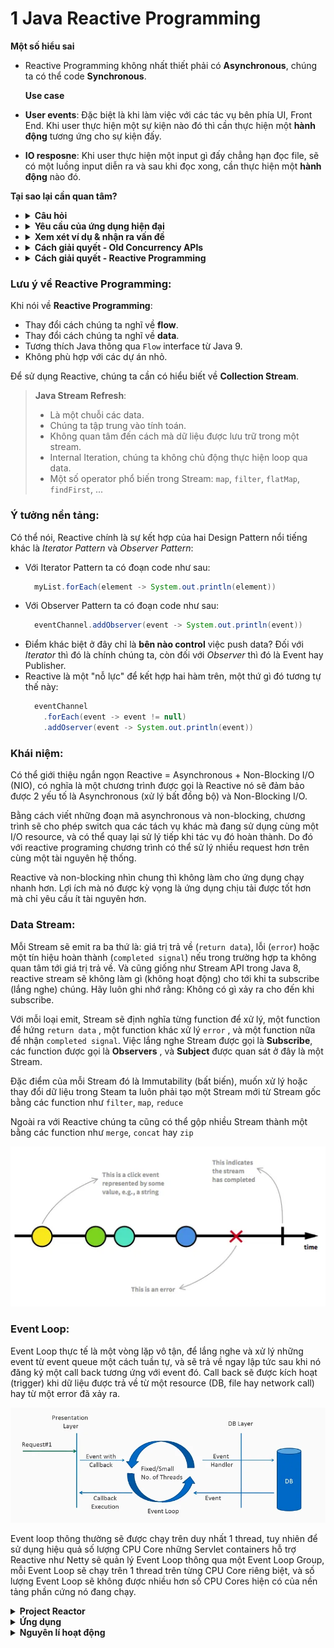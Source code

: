 # 1 Java Reactive Programming



  <summary>
      <b>Một số hiểu sai</b>
  </summary>

  - Reactive Programming không nhất thiết phải có **Asynchronous**, chúng ta có thể code **Synchronous**.


    <summary>
        <b>Use case</b>
    </summary>

  - **User events**: Đặc biệt là khi làm việc với các tác vụ bên phía UI, Front End. Khi user thực hiện một sự kiện
    nào đó thì cần thực hiện một **hành động** tương ứng cho sự kiện đấy.

  - **IO resposne**: Khi user thực hiện một input gì đấy chẳng hạn đọc file, sẽ có một luồng input diễn ra và sau khi
  đọc xong, cần thực hiện một **hành động** nào đó.
  </details>


  <summary>
  <b>Tại sao lại cần quan tâm?</b>
  </summary>

  - <details>
    <summary><b>Câu hỏi</b></summary>

    Tại sao chúng ta lại phải quan tâm các vấn đề ở phần **Use case** khi mà đó là các việc xảy ra ở UI trong khi Java
    là ngôn ngữ được thực hiện đa số ở server-side?
    Quá trình hoạt động chủ yếu của server side là:

    - Nhận request đến.
    - Server thực hiện một số tác vụ.
    - Response dữ liệu.

    Trông có vẻ là **synchronous**? Chúng ta không bỏ ngang và làm một tác vụ gì khác, thế tại sao ta - developer
    back-end phải quan tâm đến reactive programming? Về cơ bản request phải **chờ request thực hiện xong** thì mới trả về client, đó là đặc trưng cơ bản của **HTTP**.
    </details>

  - <details>
    <summary><b>Yêu cầu của ứng dụng hiện đại</b></summary>
      Các ứng dụng hiện đại yêu cầu đến các vấn đề sau:

    - **High data scale** - dữ liệu truyền tải lớn.
    - **High usage scale** - số lượng người dùng lớn.
    - **Cloud based costs** - với sự bùng nổ của các giải pháp đám mây, hiện nay chúng ta thường thuê một dịch vụ
    lưu trữ bên thứ ba nên sẽ quan tâm đến vấn đề truyền tải hơn để tiết kiệm chi phí.
    </details>

  - <details>
     <summary>
      <b>Xem xét ví dụ & nhận ra vấn đề</b>
     </summary>

    **Ví dụ 1:** Vấn đề gì với đoạn code dưới đây?

    ```java
    @GetMapping("/users/{userId}")
     public User getUserDetails(@PathVariable String userId) {
         User user = userService.getUser(userId);
         UserPreferences prefs = userPreferencesService.getPreferences (userId);
         user.setPreferences (prefs);
         return user;
     }
    ```

    Đoạn code trên thực hiện hai thao tác:

    - a. Lấy user từ **User Service**.
    - b. Lấy user preferences từ **User Preferences Service**.

    Ta thấy hai thao tác này đang block lẫn nhau, thao tác `a.` cần phải diễn ra trước sau đó đến thao tác `b.` trong
    khi trên thực tế, hai thao tác này không hề phụ thuộc lẫn nhau => **Unnecessarily sequential**

    **Ví dụ 2:** Sơ đồ dưới đây thể hiện hoạt động của web server một cách khái quát nhất:
    ![example](images/Screenshot%202024-08-07%20192144.png)

    Về cơ bản thì:

    - Khi web server nhận được request, nó thêm một thread mới để handle request đó.
    - Sau đó một thread mới đến trong khi thread trước đó vẫn đang xử lí, web server sẽ spawn thêm một thread mới.
    - Nghĩa là, **một thread xử lí càng lâu** sẽ khiến cho **server có nhiều thread cùng tồn tại**.

    Ta thấy được đến một lúc nào đó, số lượng thread sẽ đạt giới hạn và server sẽ không thể spawn thêm thread mới => **Idling threads**
    </details>

  - <details>
    <summary>
    <b>Cách giải quyết - Old Concurrency APIs</b>
    </summary>

    Ta sử dụng các **Concurrency APIs** để giải quyết. Cụ thể là ta sẽ dùng hai class **Future** và **CompletableFuture** đã có từ Java 8:

    ```java
     CompletableFuture<User> userAsync = CompletetableFuture
         .supplyAsync(() => userService.getUser(userId));
    ```

    Vấn đề là khi chúng ta sử dụng nó trong SpringBoot sẽ khiến code của chúng ta trông rất lộn xộn như sau:

    ```java
    @GetMapping("/users/{userId}")
    public User getUserDetails(@PathVariable String userId) {
        CompletetableFuture<User> userAsync = CompletetableFuture.supplyAsync(() => userService.getUser(userId))
        CompletetableFuture<UserPreferences> userPreferencesAsync = CompletetableFuture.supplyAsync(() => userPreferencesService.getPreferences(userId))
        CompletetableFuture<Void> bothFutures = CompletetableFuture.allOf(userAsync, userPreferencesAsync)
        bothFutures.join()
        User user = userAsync.join();
        UserPreferences prefs = userPreferencesAsync.join();
        user.setPreferences(prefs);
        return user;
    }
    ```

    Ngoài ra, chúng ta cần phải thực hiện **tất cả các bước trên** chỉ để **hai tác vụ** được chạy **đồng thời**.

    Việc gọi hàm `userAsync.join()` vẫn sẽ khiến thread bị block, thread này vẫn cần phải **chờ cả hai tác vụ hoàn
    thành** thì sau đó mới return, bởi vì endpoint này return về **Object User**, thế nên thread phải đợi cả hai tác
    vụ trên hoàn thành để lấy được đầy đủ thông tin của User.

    Cách tiếp cận này **cải thiện** được việc hai tác vụ bây giờ sẽ **chạy song song** chứ không còn **chạy tuần tự**.
    Thế nhưng **thread vẫn bị block**.

    **Vấn đề tồn đọng**:

    1. Dev phải làm quá nhiều thứ.
    2. Error handling rất khó và lộn xộn.
    3. Về cơ bản vẫn là "tuần tự".

    **=> Cần giải pháp tốt hơn.**
    </details>

  - <details>
    <summary>
    <b>Cách giải quyết - Reactive Programming</b>
    </summary>

    Với việc sử dụng **Reactive Programming** chúng ta sẽ code như sau:

    ```java
     @GetMapping("/users/{userId}")
     public Mono<User> getUserDetails(@PathVariable String userId) {
         return userService.getUser(userId)
             .zipWith(userPreferencesService.getPreferences(userId))
                 .map(tuple -> {
                     User user = tuple.getT1();
                     user.setUserPreferences(tuple.getT2());
                     return user;
                 });
     }
    ```

    Sự khác biệt ở đây là gì?
    
    1. Code dễ đọc hơn trước đó.
    2. Dễ dàng thấy return type của method bây giờ không còn là `User` nữa mà được bọc trong một class `Mono<User>`. Việc bọc đối tượng User này trong một lớp `Mono` sẽ cho phép controller return mà **không bị block thread**.

    Reactive programming trong Spring WebFlux sử dụng non-blocking I/O và một mô hình lập trình bất đồng bộ để xử lý các yêu cầu. Điều này có nghĩa là khi một yêu cầu đến và yêu cầu dữ liệu (ví dụ: từ cơ sở dữ liệu), hệ thống sẽ không block thread để chờ dữ liệu đó. Thay vào đó, thread sẽ được giải phóng để làm việc khác, và khi dữ liệu sẵn sàng, một thread khác sẽ xử lý phần tiếp theo của pipeline.
    </details>

 ### Lưu ý về Reactive Programming:
 Khi nói về **Reactive Programming**:

 - Thay đổi cách chúng ta nghĩ về **flow**.
 - Thay đổi cách chúng ta nghĩ về **data**.
 - Tương thích Java thông qua `Flow` interface từ Java 9.
 - Không phù hợp với các dự án nhỏ.

 Để sử dụng Reactive, chúng ta cần có hiểu biết về **Collection Stream**.

 > **Java Stream Refresh**:
 > - Là một chuỗi các data.
 > - Chúng ta tập trung vào tính toán.
 > - Không quan tâm đến cách mà dữ liệu được lưu trữ trong một stream.
 > - Internal Iteration, chúng ta không chủ động thực hiện loop qua data.
 > - Một số operator phổ biến trong Stream: `map`, `filter`, `flatMap`, `findFirst`, ...

 ### Ý tưởng nền tảng:
 Có thể nói, Reactive chính là sự kết hợp của hai Design Pattern nổi tiếng khác là _Iterator Pattern_ và _Observer Pattern_:
 - Với Iterator Pattern ta có đoạn code như sau: 
    ```java
      myList.forEach(element -> System.out.println(element))
    ```
 - Với Observer Pattern ta có đoạn code như sau:
    ```java
      eventChannel.addObserver(event -> System.out.println(event))
    ```
 - Điểm khác biệt ở đây chỉ là **bên nào control** việc push data? Đối với *Iterator* thì đó là chính chúng ta, còn đối với *Observer* thì đó là Event hay Publisher.
 - Reactive là một "nỗ lực" để kết hợp hai hàm trên, một thứ gì đó tương tự thế này:
    ```java
      eventChannel
        .forEach(event -> event != null)
        .addOserver(event -> System.out.println(event))
    ```

 ### Khái niệm:
 Có thể giới thiệu ngắn ngọn Reactive = Asynchronous + Non-Blocking I/O (NIO), có nghĩa là một chương trình được gọi là Reactive nó sẽ đảm bảo được 2 yếu tố là Asynchronous (xử lý bất đồng bộ) và Non-Blocking I/O.

 Bằng cách viết những đoạn mã asynchronous và non-blocking, chương trình sẽ cho phép switch qua các tách vụ khác mà đang sử dụng cùng một I/O resource, và có thể quay lại sử lý tiếp khi tác vụ đó hoàn thành. Do đó với reactive programing chương trình có thể sử lý nhiều request hơn trên cùng một tài nguyên hệ thống.

 Reactive và non-blocking nhìn chung thì không làm cho ứng dụng chạy nhanh hơn. Lợi ích mà nó được kỳ vọng là ứng dụng chịu tải được tốt hơn mà chỉ yêu cầu ít tài nguyên hơn.

 ### Data Stream:
 Mỗi Stream sẽ emit ra ba thứ là: giá trị trả về (`return data`), lỗi (`error`) hoặc một tín hiệu hoàn thành (`completed signal`) nếu trong trường hợp ta không quan tâm tới giá trị trả về. Và cũng giống như Stream API trong Java 8, reactive stream sẽ không làm gì (không hoạt động) cho tới khi ta subscribe (lắng nghe) chúng. Hãy luôn ghi nhớ rằng: Không có gì xảy ra cho đến khi subscribe.

 Với mỗi loại emit, Stream sẽ định nghĩa từng function để xử lý, một function để hứng `return data` , một function khác xử lý `error` , và một function nữa để nhận `completed signal`. Việc lắng nghe Stream được gọi là **Subscribe**, các function được gọi là **Observers** , và **Subject** được quan sát ở đây là một Stream.

 Đặc điểm của mỗi Stream đó là Immutability (bất biến), muốn xử lý hoặc thay đổi dữ liệu trong Steam ta luôn phải tạo một Stream mới từ Stream gốc bằng các function như `filter`, `map`, `reduce`

 Ngoài ra với Reactive chúng ta cũng có thể gộp nhiều Stream thành một bằng các function như `merge`, `concat` hay `zip`

![alt text](image.png)
  
 ### Event Loop:
 Event Loop thực tế là một vòng lặp vô tận, để lắng nghe và xử lý những event từ event queue một cách tuần tự, và sẽ trả về ngay lập tức sau khi nó đăng ký một call back tương ứng với event đó. Call back sẽ được kích hoạt (trigger) khi dữ liệu được trả về từ một resource (DB, file hay network call) hay từ một error đã xảy ra.

![alt text](image-1.png)
  
 Event loop thông thường sẽ được chạy trên duy nhất 1 thread, tuy nhiên để sử dụng hiệu quả số lượng CPU Core những Servlet containers hỗ trợ Reactive như Netty sẽ quản lý Event Loop thông qua một Event Loop Group, mỗi Event Loop sẽ chạy trên 1 thread trên từng CPU Core riêng biệt, và số lượng Event Loop sẽ không được nhiều hơn số CPU Cores hiện có của nền tảng phần cứng nó đang chạy.
</details>

<details>
<summary><strong>Project Reactor</strong></summary>

Trong hệ sinh thái của JVM để đạt được reactive programming, một dự án (project) đã được ra đời, đó chính là Project Reactor và hạt nhân (core) của project chính là reactor-core. Nó cung cấp cho chúng ta những bộ thư viện để giúp lập trình viên dễ dàng thao tác và xử lý Data Stream trong Reactive.

Đặc điểm chính của Reactor đó là cung cấp hai loại kiểu dữ liệu (data type) của luồng dữ liệu (Publisher) đó là **Flux** và **Mono**.

- <details>
    <summary><strong>Flux</strong></summary>

    Là một Stream có thể phát ra **0..n** phần tử, có thể hình dung nó là một List dữ liệu. Ví dụ tạo đơn giản:
    ```java
      Flux<Integer> just = Flux.just(1,2,3,4);
    ```
    Và cũng giống như khái niệm về Reactive, có 3 tín hiệu mà Flux emit ra để Subscribe có thể nhận được đó là **onNext()** để hứng return data, **onComplete()** để nhận tín hiệu Stream hoàn thành và **onError()** để nhận giá trị lỗi trả về.
    ![alt text](image-2.png)
  </details>

- <details>
    <summary><strong>Mono</strong></summary>

    Là một Stream có thể phát ra **0..1** phần tử. Nó hoạt động gần giống như Flux, chỉ là bị giới hạn không quá một phần tử hoặc không có phần tử nào (rỗng) . Ví dụ:
    ```java
      Mono<String> just = Mono.just("ABC"); // Mono với 1 phần tử
      Mono<Void> just = Mono.empty(); // Mono với 0 phần tử (rỗng)
    ```
    Cũng giống như Flux, Mono cung cấp 3 function **onNext()**, **onComplete()** và **onError()** để Subscribe thao tác với dữ liệu được trả về.

    Mono cũng có thể truyển đổi thành một Flux, ví dụ 2 hoặc nhiều Mono có thể gộp thành một Flux bằng cách sử dụng function **concatWith()**, ví dụ `Mono#concatWith(Publisher)` sẽ trả về một Flux. Hay sử dụng `Mono#then(Mono)` để trả về một Mono khác với mục đích kết thúc một Stream mà không quan tâm tới dữ liệu của Mono gốc. Điểm khác nhau giữa `Mono#then` và `Mono#map` đó là `then` hoạt động dựa trên tính hiệu `onComplete` mặc dù Mono gốc có thể empty, trong khi map hay `flatmap` chỉ hoạt động dựa trên tín hiệu `onNext` , có nghĩa là chỉ hoạt động khi Mono gốc có dữ liệu trả về (not empty).
    ![alt text](image-3.png)
  </details>

- <details>
    <summary><strong>Subscribe</strong></summary>

    Như đã nói bên trên rằng **“không có gì xảy ra cho đến khi subscribe”**, các Stream như Mono hay Flux sẽ không hành động gì cả cho tới khi nó được Observer hay Subcriber (lắng nghe). Do vậy trong Reactor có cung cấp một function **subscribe()** để thực hiện lắng nghe Stream.
    Ví dụ để subcribe một Flux với basic method không có đối số (arguments)
    ```java
    Flux<Integer> ints = Flux.range(1, 3); //Tạo một Flux với 3 phần tử từ 1->3
    ints.subscribe(); // Thực hiện lắng nghe trên Flux vừa tạo
    ```
    Với ví dụ trên thì sẽ không có out-put nào tạo ra, để có thể bắt (catch) được các out-put thì ta sẽ truyền một đối số là `Consumer` vào **subscribe()** ví dụ:
    ```java
    Flux<Integer> ints = Flux.range(1, 3); 
    ints.subscribe(i -> System.out.println(i)); // subcribe Flux và in ra dữ liệu trả về của nó
    ```
    Output:
    ```java
    1
    2
    3
    ```
    #### Error Event
    Một lỗi có thể được sử lý ngay trong subcribe (error handler) như ví dụ sau:
    ```java
    Flux<Integer> ints = Flux.range(1, 6) //(1)
      .map(i -> { // (2)
        if (i <= 3) {
           return i;
        }
        throw new RuntimeException("Got to 4"); 
      });
    ints.subscribe(i -> System.out.println(i), //(3)
      error -> System.err.println("Error: " + error)); //(4)
    ```
    >- (1) Tạo một Stream Flux có 4 phần tử từ 1-> 6
    >- (2) Map lại Stream hiện tại ra một Steam mới mà chỉ được phép có 3 phần tử từ 1->3 nếu lớn hơn sẽ throw ra một Exception
    >- (3) Print ra dữ liệu output của Stream mới được tạo
    >- (4) sử dụng consumer là error để kết thúc Stream và out-put ra lỗi nếu có
    Output:
    ```java
    1
    2
    3
    Error: java.lang.RuntimeException: Got to 4
    ```
    #### Completed Event
    Nếu có một `error` được `throw` ra thì Stream sẽ dừng lại (completed) ngay lập tức. Nếu không có lỗi xảy ra thì ta có thể tạo một event completed khi Stream kết thúc như ví dụ:
    ```java
    Flux<Integer> ints = Flux.range(1, 4); //(1)
    ints.subscribe(i -> System.out.println(i), //(2)
      error -> System.err.println("Error " + error), //(3)
      () -> System.out.println("Done")); (4)
    ```
    >- (1) Tạo một Stream Flux có 4 phần tử từ 1-> 4
    >- (2) Print ra dữ liệu output của Stream
    >- (3) Sử dụng consumer là error để completed Stream và out-put ra lỗi nếu có
    >- (4) Sử dụng consumer là () để completed Stream và out-put ra event complete
    Output:
    ```java
    1
    2
    3
    4
    Done
    ```
    Subscribe có thể yêu cầu một hành động nào đó, ví dụ như yêu cầu số lượng dữ liệu được emit ra trước khi Steam được complete bằng cách sử dụng `sub` , ví dụ:
    ```java
    Flux<Integer> ints = Flux.range(1, 4);
    ints.subscribe(i -> System.out.println(i),
      error -> System.err.println("Error " + error),
      () -> System.out.println("Done"),
      sub -> sub.request(10));
    ```
    Stream trên sẽ bị treo (hangs) vĩnh viễn (không bao giờ completed) trừ khi Stream được cancel, bởi vì Subscribe đã yêu cầu chỉ completed cho tới khi nhận được đủ 10 phần tử.
    Output: Event “Done” sẽ không bao giờ được output ra.
    ```java
    1
    2
    3
    4
    ```
    #### Cancel Event
    Function Subscribe trả về một kiểu dữ liệu là `Disposable` và `Disposable Interface` có cung cấp một method là **dispose()** để giúp một Stream có thể bị hủy bỏ (cancel) ví dụ:
    ```java
    Flux.just(1,2,3).subscribe().dispose();
    ```
    Stream sẽ ngay lập tức bị cancel ngay sau khi nó được Subscribe
  </details>
</details>

<details>
<summary><strong>Ứng dụng</strong></summary>

#### Block một Flux
Để collect một `Flux<Integer>` thành một `List<Intetger>`, ta cần phải **block** nó, cách tiếp cận đơn giản nhất là sử dụng `Flux#toStream()`, hàm này sẽ **block thread** vì ta phải đợi cho Flux này `emmit` **toàn bộ dữ liệu**, sau đó mới tiến hành convert nó sang `Stream`, rồi sang `List`.
```java
var flux = Flux.range(1, 10).delayElements(Duration.ofSeconds(1)) // add delay
var list = flux.toStream().toList(); // Hàm này sẽ khiến thread bị block 10s
System.out.println(list); // sau 10s hàm này mới được chạy
System.out.println(list.size());
```
Output:
```java
[1, 2, 3, 4, 5, 6, 7, 8, 9, 10]
10
```
#### Block một Mono
Để collect một `Mono<Integer>` thành một số **Integer**, ta cần phải **block** nó bằng hàm `Mono#block()`.
```java
var mono = Mono.just(42).delayElement(Duration.ofSeconds(1)); // add delay
var x = mono.block(); // hàm này sẽ khiến thread bị block 1s
System.out.println(x); // hàm này 1s sau mới được chạy
```
Output:
```
42
```

### Operator - Reactive all the way
**Block** một Flux hoặc Mono về cơ bản là đi ngược lại với mục tiêu sử dụng Reactive, bởi vì mục đích của Reactive là để chúng ta hạn chế block thread.
Chúng ta sẽ muốn "Reactive" trong mọi trường hợp và tránh **block**.
Nếu bắt buộc phải **block** một tác vụ gì đó, chúng ta sẽ muốn các tác vụ còn lại Reactive.
Lấy ví dụ với HTTP Request, khi request đến server, nó cần phải **block**, và từ lúc đó mọi thứ còn lại phải **Reactive**
Ví dụ:
```java
@GetMapping("/users/{userId}")
public Mono<User> getUserDetails(@PathVariable String userId) {
  var user = userService.fetchUserMono(userId)
  // check xem user có active không?
  // fetch user details
  // đổ thông tin vào user rồi return
}
```
**Operator Functions** cho phép chúng ta chain nhiều thao tác `Mono` và `Flux` với nhau thông qua các hàm như `filter`, `map`, ... Các Operator này sẽ chỉ chạy **sau khi event được resolved**. Việc này giống như chúng ta đang "set up trước một kịch bản reactive" dành cho `Mono` và `Flux` thay vì phải **chờ đợi chúng**.

</details>

<details>
<summary><strong>Nguyên lí hoạt động</strong></summary>

### Cách Reactive thao tác với thread
#### Schedulers 
Được sử dụng để chỉ định các thread hoặc pool thread cho các thao tác reactive. Một số schedulers phổ biến:
- **Schedulers.parallel()**: Sử dụng một pool các thread để thực hiện các tác vụ tính toán.
- **Schedulers.boundedElastic()**: Được thiết kế cho các tác vụ blocking, như truy vấn cơ sở dữ liệu hoặc gọi API bên ngoài.
- **Schedulers.single()**: Sử dụng một thread đơn để thực hiện các tác vụ.
- **Schedulers.immediate()**: Thực hiện các tác vụ trên thread hiện tại (thường là thread chính).

Để chỉ định thread thủ công, ta sử dụng hàm **publishOn** để thay đổi scheduler cho các toán tử sau nó trong chuỗi xử lý hoặc hàm **subscribeOn** để thay đổi scheduler cho toàn bộ chuỗi từ điểm bắt đầu.

#### Trường hợp sử dụng

Trường Hợp Không Chỉ Định Scheduler:
```java
Flux<Integer> flux = Flux.just(1, 2, 3)
    .map(num -> doBlockStuff(num)); // Blocking operation

flux.subscribe(num -> System.out.println(num)); // Runs on main thread

System.out.println("End"); // Will print after the blocking operations
```
Kết quả: **main thread** bị block bởi **doBlockStuff**.

Trường Hợp Chỉ Định Scheduler:
```java
Flux<Integer> flux = Flux.just(1, 2, 3)
    .publishOn(Schedulers.boundedElastic()) // Switch to boundedElastic scheduler
    .map(num -> doBlockStuff(num)); // Blocking operation

flux.subscribe(num -> System.out.println(num));

System.out.println("End"); // Will print immediately
```
Kết quả: Các tác vụ blocking chạy trên thread của **boundedElastic scheduler**, **không block** main thread.

Các Tình Huống Cần Sử Dụng Scheduler:
1. **Tác vụ blocking**: Sử dụng `publishOn(Schedulers.boundedElastic())` hoặc `subscribeOn(Schedulers.boundedElastic())` để chuyển tác vụ blocking sang một thread pool khác.
2. **Tác vụ tính toán**: Sử dụng `Schedulers.parallel()` cho các tác vụ yêu cầu tính toán cao.

### I/O non-blocking
#### Reactive Programming vs I/O non-blocking
Reactive programming sử dụng non-blocking I/O để xử lý các tác vụ I/O như đọc/ghi file hoặc gửi/nhận dữ liệu qua mạng. Trong non-blocking I/O, các cuộc gọi I/O không làm block thread. Thay vào đó, chúng đăng ký một callback để được thông báo khi tác vụ hoàn thành. Điều này cho phép thread xử lý các công việc khác trong khi chờ đợi I/O hoàn thành.

Trong khi đó, đối với mô hình blocking I/O truyền thống, mỗi cuộc gọi I/O sẽ block thread cho đến khi tác vụ hoàn thành. Điều này có nghĩa là nếu chúng ta có nhiều cuộc gọi I/O đang chờ đợi, ta sẽ cần nhiều thread để xử lý chúng. Điều này dẫn đến vấn đề về tài nguyên, vì mỗi thread tiêu tốn một lượng tài nguyên hệ thống nhất định (như bộ nhớ).
#### Cách hoạt động của I/O non-blocking
>ChatGPT generated
1. **Khởi tạo I/O**: Khi thread yêu cầu một tác vụ I/O (như đọc hoặc ghi), nó gửi yêu cầu này tới hệ điều hành hoặc thư viện I/O không đồng bộ.

2. **Hệ điều hành và Phần cứng**: Hệ điều hành và phần cứng có khả năng xử lý tác vụ I/O mà không cần sự can thiệp của thread. Điều này được thực hiện bằng cách sử dụng các cơ chế như:

    - **DMA (Direct Memory Access)**: Cho phép thiết bị I/O truy cập trực tiếp vào bộ nhớ hệ thống mà không cần sự can thiệp của CPU.
    - **Interrupts**: Khi một tác vụ I/O hoàn thành hoặc dữ liệu đã sẵn sàng, thiết bị I/O sẽ gửi một tín hiệu ngắt (interrupt) đến CPU để thông báo rằng tác vụ đã hoàn thành.
    - **Tiếp tục làm việc khác**: Trong khi hệ điều hành và phần cứng xử lý I/O, thread có thể tiếp tục thực hiện các công việc khác. Nó không bị block vì hệ điều hành sẽ quản lý tác vụ I/O trong nền.

3. **Nhận thông báo hoàn thành**: Khi tác vụ I/O hoàn thành, hệ điều hành hoặc thư viện I/O sẽ sử dụng cơ chế callback, promise, hoặc sự kiện để thông báo cho ứng dụng. Ứng dụng có thể xử lý kết quả của I/O trong callback hoặc sự kiện này.

</details>